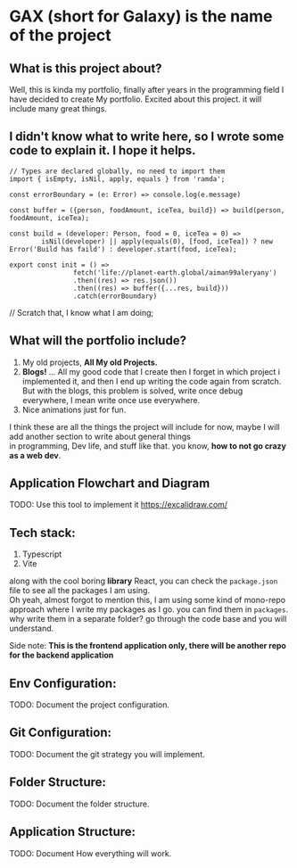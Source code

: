 # GAX (short for Galaxy) is the name of the project

## What is this project about?

Well, this is kinda my portfolio, finally after years in the programming field I have decided to create My portfolio.
Excited about this project. it will include many great things.

## I didn't know what to write here, so I wrote some code to explain it. I hope it helps.

```TS
// Types are declared globally, no need to import them
import { isEmpty, isNil, apply, equals } from 'ramda';

const errorBoundary = (e: Error) => console.log(e.message)

const buffer = ({person, foodAmount, iceTea, build}) => build(person, foodAmount, iceTea);

const build = (developer: Person, food = 0, iceTea = 0) =>
        isNil(developer) || apply(equals(0), [food, iceTea]) ? new Error('Build has faild') : developer.start(food, iceTea);

export const init = () =>
                fetch('life://planet-earth.global/aiman99aleryany')
                .then((res) => res.json())
                .then((res) => buffer({...res, build}))
                .catch(errorBoundary)
```

// Scratch that, I know what I am doing;

## What will the portfolio include?

1. My old projects, **All My old Projects.**
2. **Blogs!** ... All my good code that I create then I forget in which project i implemented it, and then I end up writing
   the code again from scratch. But with the blogs, this problem is solved, write once debug everywhere, I mean write once use
   everywhere.
3. Nice animations just for fun.

I think these are all the things the project will include for now, maybe I will add another section to write about general things  
in programming, Dev life, and stuff like that. you know, **how to not go crazy as a web dev**.

## Application Flowchart and Diagram

TODO: Use this tool to implement it https://excalidraw.com/

## Tech stack:

1. Typescript
2. Vite

along with the cool boring **library** React, you can check the `package.json` file to see all the packages I am using.  
Oh yeah, almost forgot to mention this, I am using some kind of mono-repo approach where I write my packages as I go.
you can find them in `packages`.  
why write them in a separate folder? go through the code base and you will understand.

Side note:
**This is the frontend application only, there will be another repo for the backend application**

## Env Configuration:

TODO: Document the project configuration.

## Git Configuration:

TODO: Document the git strategy you will implement.

## Folder Structure:

TODO: Document the folder structure.

## Application Structure:

TODO: Document How everything will work.

